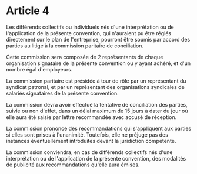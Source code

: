 # Article 4

  
 Les différends collectifs ou individuels nés d'une interprétation ou de l'application de la présente convention, qui n'auraient pu être réglés directement sur le plan de l'entreprise, pourront être soumis par accord des parties au litige à la commission paritaire de conciliation.  
  
 Cette commission sera composée de 2 représentants de chaque organisation signataire de la présente convention ou y ayant adhéré, et d'un nombre égal d'employeurs.  
  
 La commission paritaire est présidée à tour de rôle par un représentant du syndicat patronal, et par un représentant des organisations syndicales de salariés signataires de la présente convention.  
  
 La commission devra avoir effectué la tentative de conciliation des parties, suivie ou non d'effet, dans un délai maximum de 15 jours à dater du jour où elle aura été saisie par lettre recommandée avec accusé de réception.  
  
 La commission prononce des recommandations qui s'appliquent aux parties si elles sont prises à l'unanimité. Toutefois, elle ne préjuge pas des instances éventuellement introduites devant la juridiction compétente.  
  
 La commission conviendra, en cas de différends collectifs nés d'une interprétation ou de l'application de la présente convention, des modalités de publicité aux recommandations qu'elle aura émises.  
